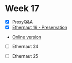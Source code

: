 # Week 17

- [x] [ProxyQ&A](./ProxyQ&A.md)
- [x]  [Ethernaut 16 - Preservation](./ethernaut-16-preservation/src/Preservation.sol)
  - [Online version](https://ethernaut.openzeppelin.com/level/0x7ae0655F0Ee1e7752D7C62493CEa1E69A810e2ed)
- [ ]  Ethernaut 24
- [ ]  Ethernaut 25


